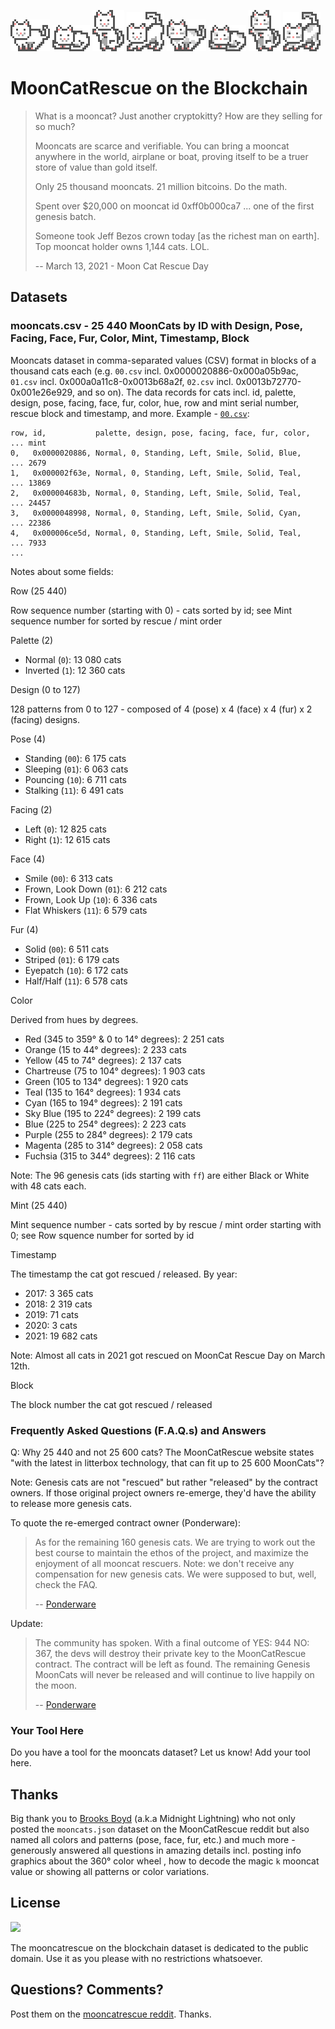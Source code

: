 
![](https://github.com/cryptocopycats/awesome-mooncatrescue-bubble/raw/master/i/design-000x3.png)
![](https://github.com/cryptocopycats/awesome-mooncatrescue-bubble/raw/master/i/design-001x3.png)
![](https://github.com/cryptocopycats/awesome-mooncatrescue-bubble/raw/master/i/design-002x3.png)
![](https://github.com/cryptocopycats/awesome-mooncatrescue-bubble/raw/master/i/design-003x3.png)
![](https://github.com/cryptocopycats/awesome-mooncatrescue-bubble/raw/master/i/design-056x3.png)
![](https://github.com/cryptocopycats/awesome-mooncatrescue-bubble/raw/master/i/design-057x3.png)
![](https://github.com/cryptocopycats/awesome-mooncatrescue-bubble/raw/master/i/design-058x3.png)
![](https://github.com/cryptocopycats/awesome-mooncatrescue-bubble/raw/master/i/design-059x3.png)


# MoonCatRescue on the Blockchain


> What is a mooncat? Just another cryptokitty? How are they selling for so much?
>
> Mooncats are scarce and verifiable. You can bring a mooncat anywhere in the world,
> airplane or boat, proving itself to be a truer store of value than gold itself.
>
> Only 25 thousand mooncats. 21 million bitcoins. Do the math.
>
> Spent over $20,000 on mooncat id 0xff0b000ca7 ... one of the first genesis batch.
>
> Someone took Jeff Bezos crown today [as the richest man on earth].
> Top mooncat holder owns 1,144 cats. LOL.
>
> -- March 13, 2021 - Moon Cat Rescue Day



## Datasets

### mooncats.csv  -  25 440 MoonCats by ID with Design, Pose, Facing, Face, Fur, Color, Mint, Timestamp, Block

Mooncats dataset in comma-separated values (CSV) format
in blocks of a thousand cats each
(e.g.
`00.csv` incl. 0x0000020886-0x000a05b9ac,
`01.csv` incl. 0x000a0a11c8-0x0013b68a2f,
`02.csv` incl. 0x0013b72770-0x001e26e929,
and so on).
The data records for cats
incl. id, palette, design, pose, facing, face, fur, color, hue, row and mint serial number, rescue block and timestamp,
and more.
Example - [`00.csv`](00.csv):


```
row, id,           palette, design, pose, facing, face, fur, color,    ... mint
0,   0x0000020886, Normal, 0, Standing, Left, Smile, Solid, Blue,       ... 2679
1,   0x000002f63e, Normal, 0, Standing, Left, Smile, Solid, Teal,       ... 13869
2,   0x000004683b, Normal, 0, Standing, Left, Smile, Solid, Teal,       ... 24457
3,   0x0000048998, Normal, 0, Standing, Left, Smile, Solid, Cyan,       ... 22386
4,   0x000006ce5d, Normal, 0, Standing, Left, Smile, Solid, Teal,       ... 7933
...
```



Notes about some fields:

Row (25 440)

Row sequence number (starting with 0) - cats sorted by id; see Mint sequence number for sorted by rescue / mint order


Palette (2)

- Normal (`0`): 13 080 cats
- Inverted (`1`): 12 360 cats


Design (0 to 127)

128 patterns from 0 to 127 - composed of 4 (pose) x 4 (face) x 4 (fur)
x 2 (facing) designs.


<!--
Pattern (0 to 63)

64 patterns from 0 to 63 - composed of 4 (pose) x 4 (face) x 4 (fur) designs.

Note: Left and right facing cats are combined under the same pattern, that is,
NOT counted as distinct patterns.
-->

Pose (4)

- Standing (`00`): 6 175 cats
- Sleeping (`01`): 6 063 cats
- Pouncing (`10`): 6 711 cats
- Stalking (`11`): 6 491 cats

Facing (2)

- Left (`0`): 12 825 cats
- Right (`1`): 12 615 cats

Face (4)

- Smile (`00`): 6 313 cats
- Frown, Look Down (`01`): 6 212 cats
- Frown, Look Up (`10`): 6 336 cats
- Flat Whiskers (`11`): 6 579 cats

Fur (4)

- Solid (`00`): 6 511 cats
- Striped (`01`): 6 179 cats
- Eyepatch (`10`):  6 172 cats
- Half/Half (`11`): 6 578 cats


Color

Derived from hues by degrees.

- Red (345 to 359° & 0 to 14° degrees): 2 251 cats
- Orange (15 to 44° degrees): 2 233 cats
- Yellow (45 to 74° degrees): 2 137 cats
- Chartreuse (75 to 104° degrees): 1 903 cats
- Green (105 to 134° degrees): 1 920 cats
- Teal (135 to 164° degrees): 1 934 cats
- Cyan (165 to 194° degrees): 2 191 cats
- Sky Blue (195 to 224° degrees): 2 199 cats
- Blue (225 to 254° degrees): 2 223 cats
- Purple (255 to 284° degrees): 2 179 cats
- Magenta (285 to 314° degrees): 2 058 cats
- Fuchsia (315 to 344° degrees): 2 116 cats

Note: The 96 genesis cats (ids starting with `ff`) are either Black or White
with 48 cats each.


Mint (25 440)

Mint sequence number - cats sorted by by rescue / mint order starting with 0; see Row squence number for sorted by id


Timestamp

The timestamp the cat got rescued / released. By year:

- 2017:  3 365 cats
- 2018:  2 319 cats
- 2019:  71 cats
- 2020:  3 cats
- 2021: 19 682 cats

Note: Almost all cats in 2021 got rescued on MoonCat Rescue Day on March 12th.



Block

The block number the cat got rescued / released




### Frequently Asked Questions (F.A.Q.s) and Answers

Q: Why 25 440 and not 25 600 cats? The MoonCatRescue website states
 "with the latest in litterbox technology, that can fit up to 25 600 MoonCats"?

Note: Genesis cats are not "rescued" but rather "released" by the contract owners.
If those original project owners re-emerge,
they'd have the ability to release more genesis cats.

To quote the re-emerged contract owner (Ponderware):

> As for the remaining 160 genesis cats. We are trying to work out the best course
> to maintain the ethos of the project,
> and maximize the enjoyment of all mooncat rescuers.
> Note: we don't receive any compensation for new genesis cats.
>  We were supposed to but, well, check the FAQ.
>
>  -- [Ponderware](https://twitter.com/ponderware/status/1370945005641158659)

Update:

> The community has spoken. With a final outcome of YES: 944 NO: 367,
> the devs will destroy their private key to the MoonCatRescue contract.
> The contract will be left as found.
> The remaining Genesis MoonCats will never be released and will continue to live happily on the moon.
>
>  -- [Ponderware](https://twitter.com/ponderware/status/1373992233180004358)




### Your Tool Here

Do you have a tool for the mooncats dataset? Let us know! Add your tool here.





## Thanks

Big thank you to [Brooks Boyd](https://github.com/MidnightLightning) (a.k.a Midnight Lightning)
who not only posted the `mooncats.json` dataset on the MoonCatRescue reddit but also
named all colors and patterns (pose, face, fur, etc.) and much more -
generously answered all questions in amazing details
incl. posting info graphics about the 360° color wheel
, how to decode the magic `k` mooncat value or showing all patterns
or color variations.




## License

![](https://publicdomainworks.github.io/buttons/zero88x31.png)

The mooncatrescue on the blockchain dataset
is dedicated to the public domain.
Use it as you please with no restrictions whatsoever.



## Questions? Comments?

Post them on the [mooncatrescue reddit](https://www.reddit.com/r/mooncatrescue). Thanks.
